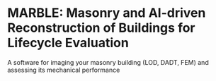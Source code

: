 # MARBLE: Masonry and AI-driven Reconstruction of Buildings for Lifecycle Evaluation
A software for imaging your masonry building (LOD, DADT, FEM) and assessing its mechanical performance
